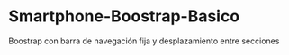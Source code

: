 # Smartphone-Boostrap-Basico
Boostrap con barra de navegación fija y desplazamiento entre secciones
